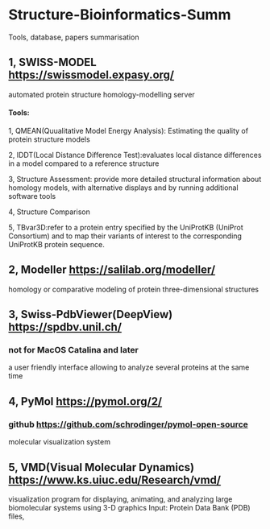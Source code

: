 # Structure-Bioinformatics-Summ
Tools, database, papers summarisation

## 1, SWISS-MODEL https://swissmodel.expasy.org/
automated protein structure homology-modelling server
#### Tools:
1, QMEAN(Quualitative Model Energy Analysis): Estimating the quality of protein structure models

2, IDDT(Local Distance Difference Test):evaluates local distance differences in a model compared to a reference structure

3, Structure Assessment: provide more detailed structural information about homology models, with alternative displays and by running additional software tools

4, Structure Comparison

5, TBvar3D:refer to a protein entry specified by the UniProtKB (UniProt Consortium) and to map their variants of interest to the corresponding UniProtKB protein sequence.

## 2, Modeller https://salilab.org/modeller/
homology or comparative modeling of protein three-dimensional structures 

## 3, Swiss-PdbViewer(DeepView) https://spdbv.unil.ch/ 
### not for MacOS Catalina and later
a user friendly interface allowing to analyze several proteins at the same time

## 4, PyMol  https://pymol.org/2/ 
### github https://github.com/schrodinger/pymol-open-source
molecular visualization system 

## 5, VMD(Visual Molecular Dynamics) https://www.ks.uiuc.edu/Research/vmd/
visualization program for displaying, animating, and analyzing large biomolecular systems using 3-D graphics
Input: Protein Data Bank (PDB) files, 
